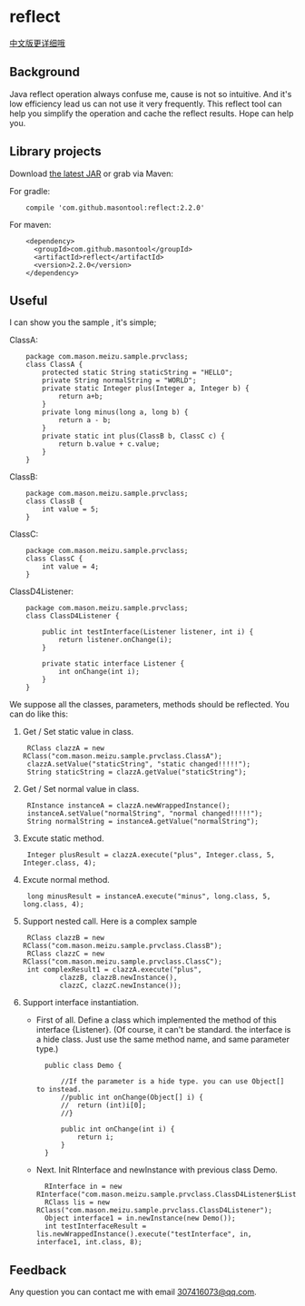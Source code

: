 # reflect

[中文版更详细哦](README_CH.md)

## Background

  Java reflect operation always confuse me, cause is not so intuitive. And it's low efficiency lead us can not use it very frequently. This reflect tool can help you simplify the operation and cache the reflect results. Hope can help you.

## Library projects

Download [the latest JAR][1] or grab via Maven:

For gradle:

        compile 'com.github.masontool:reflect:2.2.0'

For maven:

        <dependency>
          <groupId>com.github.masontool</groupId>
          <artifactId>reflect</artifactId>
          <version>2.2.0</version>
        </dependency>

## Useful

I can show you the sample , it's simple;

ClassA:

        package com.mason.meizu.sample.prvclass;
        class ClassA {
            protected static String staticString = "HELLO";
            private String normalString = "WORLD";
            private static Integer plus(Integer a, Integer b) {
                return a+b;
            }
            private long minus(long a, long b) {
                return a - b;
            }
            private static int plus(ClassB b, ClassC c) {
                return b.value + c.value;
            }
        }

ClassB:

        package com.mason.meizu.sample.prvclass;
        class ClassB {
            int value = 5;
        }

ClassC:

        package com.mason.meizu.sample.prvclass;
        class ClassC {
            int value = 4;
        }

ClassD4Listener:

        package com.mason.meizu.sample.prvclass;
        class ClassD4Listener {
    
            public int testInterface(Listener listener, int i) {
                return listener.onChange(i);
            }
            
            private static interface Listener {
                int onChange(int i);
            }
        }

We suppose all the classes, parameters, methods should be reflected. You can do like this:

1. Get / Set static value in class.

        RClass clazzA = new RClass("com.mason.meizu.sample.prvclass.ClassA");
        clazzA.setValue("staticString", "static changed!!!!!");
        String staticString = clazzA.getValue("staticString");

2. Get / Set normal value in class.

        RInstance instanceA = clazzA.newWrappedInstance();
        instanceA.setValue("normalString", "normal changed!!!!!");
        String normalString = instanceA.getValue("normalString");

3. Excute static method.

        Integer plusResult = clazzA.execute("plus", Integer.class, 5, Integer.class, 4);

4. Excute normal method.

        long minusResult = instanceA.execute("minus", long.class, 5, long.class, 4);

5. Support nested call. Here is a complex sample

		RClass clazzB = new RClass("com.mason.meizu.sample.prvclass.ClassB");
		RClass clazzC = new RClass("com.mason.meizu.sample.prvclass.ClassC");
		int complexResult1 = clazzA.execute("plus", 
				clazzB, clazzB.newInstance(), 
				clazzC, clazzC.newInstance());

6. Support interface instantiation. 

    * First of all. Define a class which implemented the method of this interface {Listener}. (Of course, it can't be standard. the interface is a hide class. Just use the same method name, and same parameter type.)

            public class Demo {
            
                //If the parameter is a hide type. you can use Object[] to instead. 
                //public int onChange(Object[] i) {
                //  return (int)i[0];
                //}
                
                public int onChange(int i) {
                    return i;
                }
            }

    * Next. Init RInterface and  newInstance with previous class Demo.   

            RInterface in = new RInterface("com.mason.meizu.sample.prvclass.ClassD4Listener$Listener");
            RClass lis = new RClass("com.mason.meizu.sample.prvclass.ClassD4Listener");
            Object interface1 = in.newInstance(new Demo());
            int testInterfaceResult = lis.newWrappedInstance().execute("testInterface", in, interface1, int.class, 8);




## Feedback
   Any question you can contact me with email 307416073@qq.com.

[1]: https://search.maven.org/remote_content?g=com.github.masontool&a=reflect&v=LATEST
